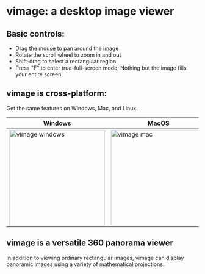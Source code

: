 # vimage: a desktop image viewer

## Basic controls:

  * Drag the mouse to pan around the image
  * Rotate the scroll wheel to zoom in and out
  * Shift-drag to select a rectangular region
  * Press "F" to enter true-full-screen mode; Nothing but the image fills your entire screen.

## vimage is cross-platform:

Get the same features on Windows, Mac, and Linux.

| Windows | MacOS | Linux |
| ------- | ----- | ----- |
| <img src="https://github.com/cmbruns/vimage/assets/2649705/d663b954-f2b8-4c42-b984-2d97581e7ce8" width="250" alt="vimage windows"/> | <img src="https://github.com/cmbruns/vimage/assets/2649705/dfeaf2a3-a076-466a-ab2f-5eeeaf900243" width="250" alt="vimage mac"/> | <img src="https://github.com/cmbruns/vimage/assets/2649705/8af39903-e941-46e0-b2ba-bd6ce2e5ceb9" width="250" alt="vimage linux"/> |

## vimage is a versatile 360 panorama viewer

In addition to viewing ordinary rectangular images, vimage can display panoramic images using a variety of mathematical projections.
